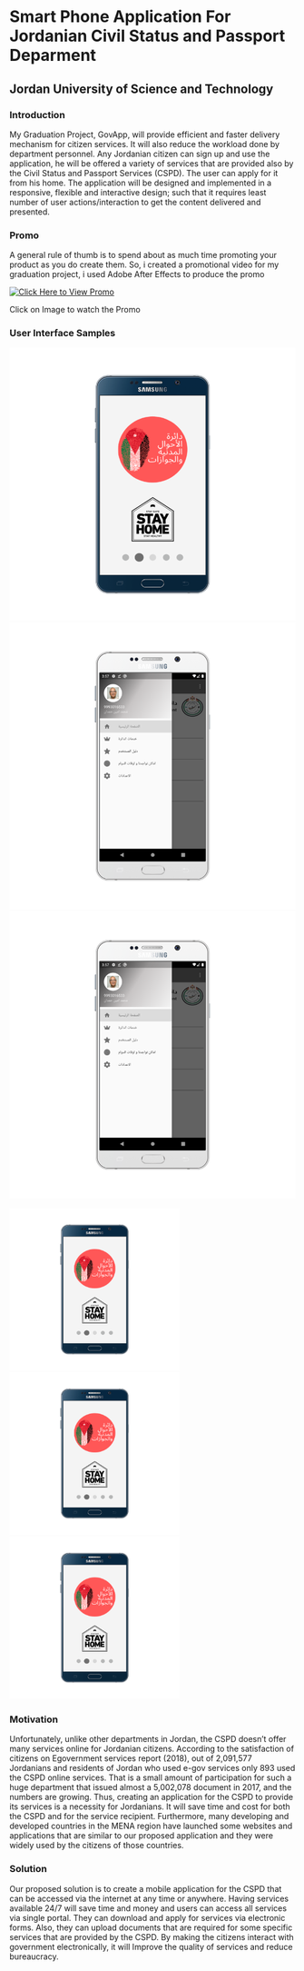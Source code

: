 # Smart Phone Application For Jordanian Civil Status and Passport Deparment 
## Jordan University of Science and Technology

### Introduction 
My Graduation Project, GovApp, will provide efficient and faster delivery mechanism for citizen
services. It will also reduce the workload done by department personnel. Any Jordanian citizen
can sign up and use the application, he will be offered a variety of services that are provided
also by the Civil Status and Passport Services (CSPD). The user can apply for it from his home.
The application will be designed and implemented in a responsive, flexible and interactive
design; such that it requires least number of user actions/interaction to get the content
delivered and presented.

### Promo 
A general rule of thumb is to spend about as much time promoting your product
as you do create them. So, i created a promotional video for my graduation project, i
used Adobe After Effects to produce the promo

[![Click Here to View Promo](https://img.youtube.com/vi/lcLw7iJr-5I/0.jpg)](https://www.youtube.com/watch?v=lcLw7iJr-5I)

Click on Image to watch the Promo

### User Interface Samples

![GitHub Logo](/images/1.png) ![GitHub Logo](/images/2.png) ![GitHub Logo](/images/2.png)

<p float="left">
  <img src="/images/1.png" width="300"   />
  <img src="/images/1.png" width="300"  /> 
  <img src="/images/1.png"width="300"   />
</p>




### Motivation
Unfortunately, unlike other departments in Jordan, the CSPD doesn’t offer many services online for Jordanian citizens. According to the satisfaction of citizens on Egovernment services report (2018), out of 2,091,577 Jordanians and residents of Jordan who
used e-gov services only 893 used the CSPD online services. That is a small amount of
participation for such a huge department that issued almost a 5,002,078 document in 2017,
and the numbers are growing. Thus, creating an application for the CSPD to provide its
services is a necessity for Jordanians. It will save time and cost for both the CSPD and for the
service recipient. Furthermore, many developing and developed countries in the MENA
region have launched some websites and applications that are similar to our proposed
application and they were widely used by the citizens of those countries.

### Solution
Our proposed solution is to create a mobile application for the CSPD that can be accessed
via the internet at any time or anywhere. Having services available 24/7 will save time and
money and users can access all services via single portal. They can download and apply for
services via electronic forms. Also, they can upload documents that are required for some
specific services that are provided by the CSPD. By making the citizens interact with
government electronically, it will Improve the quality of services and reduce bureaucracy.
